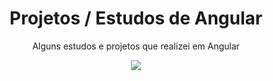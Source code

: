 <div align="center">
  <h1> Projetos / Estudos de Angular </h1>
  <p>
    Alguns estudos e projetos que realizei em Angular
  </p>
  <img src="https://img.shields.io/badge/Angular-DD0031?style=for-the-badge&logo=angular&logoColor=white"> 
</div>
